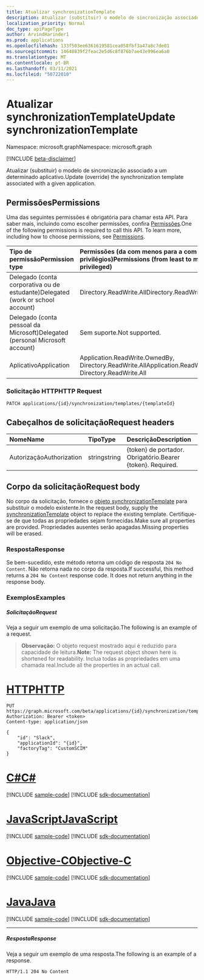 ```yaml
---
title: Atualizar synchronizationTemplate
description: Atualizar (substituir) o modelo de sincronização associado a um determinado aplicativo.
localization_priority: Normal
doc_type: apiPageType
author: ArvindHarinder1
ms.prod: applications
ms.openlocfilehash: 133f503ee6361619581cea058fbf3a47a8c7de01
ms.sourcegitcommit: 14648839f2feac2e5d6c8f876b7ae43e996ea6a0
ms.translationtype: MT
ms.contentlocale: pt-BR
ms.lasthandoff: 03/11/2021
ms.locfileid: "50722010"
---
```

# <a name="update-synchronizationtemplate"></a><span data-ttu-id="38a1c-103">Atualizar synchronizationTemplate</span><span class="sxs-lookup"><span data-stu-id="38a1c-103">Update synchronizationTemplate</span></span>

<span data-ttu-id="38a1c-104">Namespace: microsoft.graph</span><span class="sxs-lookup"><span data-stu-id="38a1c-104">Namespace: microsoft.graph</span></span>

[!INCLUDE [beta-disclaimer](../../includes/beta-disclaimer.md)]

<span data-ttu-id="38a1c-105">Atualizar (substituir) o modelo de sincronização associado a um determinado aplicativo.</span><span class="sxs-lookup"><span data-stu-id="38a1c-105">Update (override) the synchronization template associated with a given application.</span></span>

## <a name="permissions"></a><span data-ttu-id="38a1c-106">Permissões</span><span class="sxs-lookup"><span data-stu-id="38a1c-106">Permissions</span></span>
<span data-ttu-id="38a1c-p101">Uma das seguintes permissões é obrigatória para chamar esta API. Para saber mais, incluindo como escolher permissões, confira [Permissões](/graph/permissions-reference).</span><span class="sxs-lookup"><span data-stu-id="38a1c-p101">One of the following permissions is required to call this API. To learn more, including how to choose permissions, see [Permissions](/graph/permissions-reference).</span></span>

|<span data-ttu-id="38a1c-109">Tipo de permissão</span><span class="sxs-lookup"><span data-stu-id="38a1c-109">Permission type</span></span>                        | <span data-ttu-id="38a1c-110">Permissões (da com menos para a com mais privilégios)</span><span class="sxs-lookup"><span data-stu-id="38a1c-110">Permissions (from least to most privileged)</span></span>              |
|:--------------------------------------|:---------------------------------------------------------|
|<span data-ttu-id="38a1c-111">Delegado (conta corporativa ou de estudante)</span><span class="sxs-lookup"><span data-stu-id="38a1c-111">Delegated (work or school account)</span></span>     |<span data-ttu-id="38a1c-112">Directory.ReadWrite.All</span><span class="sxs-lookup"><span data-stu-id="38a1c-112">Directory.ReadWrite.All</span></span>  |
|<span data-ttu-id="38a1c-113">Delegado (conta pessoal da Microsoft)</span><span class="sxs-lookup"><span data-stu-id="38a1c-113">Delegated (personal Microsoft account)</span></span> |<span data-ttu-id="38a1c-114">Sem suporte.</span><span class="sxs-lookup"><span data-stu-id="38a1c-114">Not supported.</span></span>|
|<span data-ttu-id="38a1c-115">Aplicativo</span><span class="sxs-lookup"><span data-stu-id="38a1c-115">Application</span></span>                            |<span data-ttu-id="38a1c-116">Application.ReadWrite.OwnedBy, Directory.ReadWrite.All</span><span class="sxs-lookup"><span data-stu-id="38a1c-116">Application.ReadWrite.OwnedBy, Directory.ReadWrite.All</span></span> | 

### <a name="http-request"></a><span data-ttu-id="38a1c-117">Solicitação HTTP</span><span class="sxs-lookup"><span data-stu-id="38a1c-117">HTTP Request</span></span>
<!-- { "blockType": "ignored" } -->
```http
PATCH applications/{id}/synchronization/templates/{templateId}
```

## <a name="request-headers"></a><span data-ttu-id="38a1c-118">Cabeçalhos de solicitação</span><span class="sxs-lookup"><span data-stu-id="38a1c-118">Request headers</span></span>

| <span data-ttu-id="38a1c-119">Nome</span><span class="sxs-lookup"><span data-stu-id="38a1c-119">Name</span></span>           | <span data-ttu-id="38a1c-120">Tipo</span><span class="sxs-lookup"><span data-stu-id="38a1c-120">Type</span></span>    | <span data-ttu-id="38a1c-121">Descrição</span><span class="sxs-lookup"><span data-stu-id="38a1c-121">Description</span></span>|
|:---------------|:--------|:-----------|
| <span data-ttu-id="38a1c-122">Autorização</span><span class="sxs-lookup"><span data-stu-id="38a1c-122">Authorization</span></span>  | <span data-ttu-id="38a1c-123">string</span><span class="sxs-lookup"><span data-stu-id="38a1c-123">string</span></span>  | <span data-ttu-id="38a1c-p102">{token} de portador. Obrigatório.</span><span class="sxs-lookup"><span data-stu-id="38a1c-p102">Bearer {token}. Required.</span></span> |

## <a name="request-body"></a><span data-ttu-id="38a1c-126">Corpo da solicitação</span><span class="sxs-lookup"><span data-stu-id="38a1c-126">Request body</span></span>

<span data-ttu-id="38a1c-127">No corpo da solicitação, fornece o [objeto synchronizationTemplate](../resources/synchronization-synchronizationtemplate.md) para substituir o modelo existente.</span><span class="sxs-lookup"><span data-stu-id="38a1c-127">In the request body, supply the [synchronizationTemplate](../resources/synchronization-synchronizationtemplate.md) object to replace the existing template.</span></span> <span data-ttu-id="38a1c-128">Certifique-se de que todas as propriedades sejam fornecidas.</span><span class="sxs-lookup"><span data-stu-id="38a1c-128">Make sure all properties are provided.</span></span> <span data-ttu-id="38a1c-129">Propriedades ausentes serão apagadas.</span><span class="sxs-lookup"><span data-stu-id="38a1c-129">Missing properties will be erased.</span></span>

### <a name="response"></a><span data-ttu-id="38a1c-130">Resposta</span><span class="sxs-lookup"><span data-stu-id="38a1c-130">Response</span></span>

<span data-ttu-id="38a1c-p104">Se bem-sucedido, este método retorna um código de resposta `204 No Content`. Não retorna nada no corpo da resposta.</span><span class="sxs-lookup"><span data-stu-id="38a1c-p104">If successful, this method returns a `204 No Content` response code. It does not return anything in the response body.</span></span>

### <a name="examples"></a><span data-ttu-id="38a1c-133">Exemplos</span><span class="sxs-lookup"><span data-stu-id="38a1c-133">Examples</span></span>

##### <a name="request"></a><span data-ttu-id="38a1c-134">Solicitação</span><span class="sxs-lookup"><span data-stu-id="38a1c-134">Request</span></span>
<span data-ttu-id="38a1c-135">Veja a seguir um exemplo de uma solicitação.</span><span class="sxs-lookup"><span data-stu-id="38a1c-135">The following is an example of a request.</span></span> 

><span data-ttu-id="38a1c-136">**Observação:** O objeto request mostrado aqui é reduzido para capacidade de leitura.</span><span class="sxs-lookup"><span data-stu-id="38a1c-136">**Note:** The request object shown here is shortened for readability.</span></span> <span data-ttu-id="38a1c-137">Inclua todas as propriedades em uma chamada real.</span><span class="sxs-lookup"><span data-stu-id="38a1c-137">Include all the properties in an actual call.</span></span>

# <a name="http"></a>[<span data-ttu-id="38a1c-138">HTTP</span><span class="sxs-lookup"><span data-stu-id="38a1c-138">HTTP</span></span>](#tab/http)
<!-- {
  "blockType": "request",
  "name": "update_synchronizationtemplate"
}-->
```http
PUT https://graph.microsoft.com/beta/applications/{id}/synchronization/templates/{templateId}
Authorization: Bearer <token>
Content-type: application/json

{
    "id": "Slack",
    "applicationId": "{id}",
    "factoryTag": "CustomSCIM"
}
```
# <a name="c"></a>[<span data-ttu-id="38a1c-139">C#</span><span class="sxs-lookup"><span data-stu-id="38a1c-139">C#</span></span>](#tab/csharp)
[!INCLUDE [sample-code](../includes/snippets/csharp/update-synchronizationtemplate-csharp-snippets.md)]
[!INCLUDE [sdk-documentation](../includes/snippets/snippets-sdk-documentation-link.md)]

# <a name="javascript"></a>[<span data-ttu-id="38a1c-140">JavaScript</span><span class="sxs-lookup"><span data-stu-id="38a1c-140">JavaScript</span></span>](#tab/javascript)
[!INCLUDE [sample-code](../includes/snippets/javascript/update-synchronizationtemplate-javascript-snippets.md)]
[!INCLUDE [sdk-documentation](../includes/snippets/snippets-sdk-documentation-link.md)]

# <a name="objective-c"></a>[<span data-ttu-id="38a1c-141">Objective-C</span><span class="sxs-lookup"><span data-stu-id="38a1c-141">Objective-C</span></span>](#tab/objc)
[!INCLUDE [sample-code](../includes/snippets/objc/update-synchronizationtemplate-objc-snippets.md)]
[!INCLUDE [sdk-documentation](../includes/snippets/snippets-sdk-documentation-link.md)]

# <a name="java"></a>[<span data-ttu-id="38a1c-142">Java</span><span class="sxs-lookup"><span data-stu-id="38a1c-142">Java</span></span>](#tab/java)
[!INCLUDE [sample-code](../includes/snippets/java/update-synchronizationtemplate-java-snippets.md)]
[!INCLUDE [sdk-documentation](../includes/snippets/snippets-sdk-documentation-link.md)]

---


##### <a name="response"></a><span data-ttu-id="38a1c-143">Resposta</span><span class="sxs-lookup"><span data-stu-id="38a1c-143">Response</span></span>
<span data-ttu-id="38a1c-144">Veja a seguir um exemplo de uma resposta.</span><span class="sxs-lookup"><span data-stu-id="38a1c-144">The following is an example of a response.</span></span>
<!-- {
  "blockType": "response",
  "truncated": true,
  "@odata.type": "microsoft.graph.synchronizationTemplate"
} -->
```http
HTTP/1.1 204 No Content
```

<!-- uuid: 8fcb5dbc-d5aa-4681-8e31-b001d5168d79
2015-10-25 14:57:30 UTC -->
<!--
{
  "type": "#page.annotation",
  "description": "Update synchronizationtemplate",
  "keywords": "",
  "section": "documentation",
  "tocPath": "",
  "suppressions": [
  ]
}
-->



